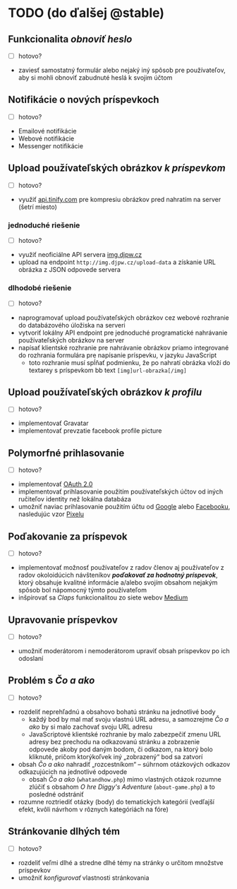 # TODO (do ďalšej @stable)


## Funkcionalita _obnoviť heslo_

- [ ] hotovo?
* zaviesť samostatný formulár alebo nejaký iný spôsob pre používateľov, aby si mohli obnoviť zabudnuté heslá k svojim účtom


## Notifikácie o nových príspevkoch

- [ ] hotovo?
* Emailové notifikácie
* Webové notifikácie
* Messenger notifikácie


## Upload používateľských obrázkov _k príspevkom_

- [ ] hotovo?
* využiť [api.tinify.com](https://tinypng.com/developers) pre kompresiu obrázkov pred nahratím na server (šetrí miesto)

### jednoduché riešenie

- [ ] hotovo?
* využiť neoficiálne API servera [img.djpw.cz](http://img.djpw.cz)
* upload na endpoint `http://img.djpw.cz/upload-data` a získanie URL obrázka z JSON odpovede servera

### dlhodobé riešenie

- [ ] hotovo?
* naprogramovať upload používateľských obrázkov cez webové rozhranie do databázového úložiska na serveri
* vytvoriť lokálny API endpoint pre jednoduché programatické nahrávanie používateľských obrázkov na server
* napísať klientské rozhranie pre nahrávanie obrázkov priamo integrované do rozhrania formulára pre napísanie príspevku, v jazyku JavaScript
  * toto rozhranie musí spĺňať podmienku, že po nahratí obrázka vloží do textarey s príspevkom bb text `[img]url-obrazka[/img]`


## Upload používateľských obrázkov _k profilu_

- [ ] hotovo?
* implementovať Gravatar
* implementovať prevzatie facebook profile picture


## Polymorfné prihlasovanie

- [ ] hotovo?
* implementovať [OAuth 2.0](https://oauth.net/2/)
* implementovať prihlasovanie použitím používateľských účtov od iných ručiteľov identity než lokálna databáza
* umožniť naviac prihlasovanie použitím účtu od [Google](https://www.google.com) alebo [Facebooku](http://fb.com), nasledujúc vzor [Pixelu](https://pixelfederation.com)


## Poďakovanie za príspevok

- [ ] hotovo?
* implementovať možnosť používateľov z radov členov aj používateľov z radov okoloidúcich návšteníkov _**poďakovať za hodnotný príspevok**_, ktorý obsahuje kvalitné informácie a/alebo svojím obsahom nejakým spôsob bol nápomocný týmto používateľom
* inšpirovať sa _Claps_ funkcionalitou zo siete webov [Medium](https://medium.com)


## Upravovanie príspevkov

- [ ] hotovo?
* umožniť moderátorom i nemoderátorom upraviť obsah príspevkov po ich odoslaní


## Problém s _Čo a ako_

- [ ] hotovo?
* rozdeliť neprehľadnú a obsahovo bohatú stránku na jednotlivé body
  * každý bod by mal mať svoju vlastnú URL adresu, a samozrejme _Čo a ako_ by si malo zachovať svoju URL adresu
  * JavaScriptové klientské rozhranie by malo zabezpečiť zmenu URL adresy bez prechodu na odkazovanú stránku a zobrazenie odpovede akoby pod daným bodom, či odkazom, na ktorý bolo kliknuté, pričom ktorýkoľvek iný „zobrazený“ bod sa zatvorí
* obsah _Čo a ako_ nahradiť „rozcestníkom“ – súhrnom otázkových odkazov odkazujúcich na jednotlivé odpovede
  * obsah _Čo a ako_ (`whatandhow.php`) mimo vlastných otázok rozumne zlúčiť s obsahom _O hre Diggy's Adventure_ (`about-game.php`) a to posledné odstrániť
* rozumne roztriediť otázky (body) do tematických kategórií (vedľajší efekt, kvôli návrhom v rôznych kategóriách na fóre)


## Stránkovanie dlhých tém

- [ ] hotovo?
* rozdeliť veľmi dlhé a stredne dlhé témy na stránky o určitom množstve príspevkov
* umožniť _konfigurovať_ vlastnosti stránkovania

